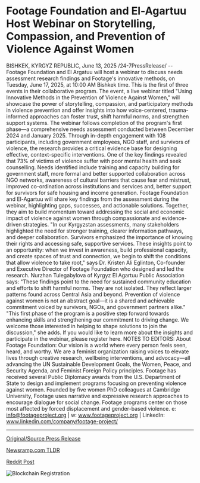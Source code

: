 # Footage Foundation and El-Agartuu Host Webinar on Storytelling, Compassion, and Prevention of Violence Against Women

BISHKEK, KYRGYZ REPUBLIC, June 13, 2025 /24-7PressRelease/ -- Footage Foundation and El Argatuu will host a webinar to discuss needs assessment research findings and Footage's innovative methods, on Tuesday, June 17, 2025, at 10:00 AM Bishkek time. This is the first of three events in their collaborative program. The event, a live webinar titled "Using Innovative Methods in the Prevention of Violence Against Women," will showcase the power of storytelling, compassion, and participatory methods in violence prevention and offer insights into how voice-centered, trauma-informed approaches can foster trust, shift harmful norms, and strengthen support systems.  The webinar follows completion of the program's first phase—a comprehensive needs assessment conducted between December 2024 and January 2025.   Through in-depth engagement with 108 participants, including government employees, NGO staff, and survivors of violence, the research provides a critical evidence base for designing effective, context-specific interventions.  One of the key findings revealed that 73% of victims of violence suffer with poor mental health and seek counselling. Needs identified include training and capacity building for government staff, more formal and better supported collaboration across NGO networks, awareness of cultural barriers that cause fear and mistrust, improved co-ordination across institutions and services and, better support for survivors for safe housing and income generation.   Footage Foundation and El-Agartuu will share key findings from the assessment during the webinar, highlighting gaps, successes, and actionable solutions. Together, they aim to build momentum toward addressing the social and economic impact of violence against women through compassionate and evidence-driven strategies.  "In our Kyrgyzstan assessments, many stakeholders highlighted the need for stronger training, clearer information pathways, and deeper collaboration. Survivors emphasized the importance of knowing their rights and accessing safe, supportive services. These insights point to an opportunity: when we invest in awareness, build professional capacity, and create spaces of trust and connection, we begin to shift the conditions that allow violence to take root," says Dr. Kristen Ali Eglinton, Co-founder and Executive Director of Footage Foundation who designed and led the research.   Nurzhan Tulegabylova of Kyrgyz El Agartuu Public Association says: "These findings point to the need for sustained community education and efforts to shift harmful norms. They are not isolated. They reflect larger patterns found across Central Asia and beyond. Prevention of violence against women is not an abstract goal—it is a shared and achievable commitment voiced by survivors, NGOs, and government partners alike."   "This first phase of the program is a positive step forward towards enhancing skills and strengthening our commitment to driving change. We welcome those interested in helping to shape solutions to join the discussion," she adds.   If you would like to learn more about the insights and participate in the webinar, please register here.  NOTES TO EDITORS:  About Footage Foundation: Our vision is a world where every person feels seen, heard, and worthy. We are a feminist organization raising voices to elevate lives through creative research, wellbeing interventions, and advocacy—all advancing the UN Sustainable Development Goals, the Women, Peace, and Security Agenda, and Feminist Foreign Policy principles. Footage has received several Public Diplomacy awards from the U.S. Department of State to design and implement programs focusing on preventing violence against women. Founded by five women PhD colleagues at Cambridge University, Footage uses narrative and expressive research approaches to encourage dialogue for social change. Footage programs center on those most affected by forced displacement and gender-based violence.   e: info@footageproject.org | w: www.footageproject.org | LinkedIn: www.linkedin.com/company/footage-project/ 

---

[Original/Source Press Release](https://www.24-7pressrelease.com/press-release/523763/footage-foundation-and-el-agartuu-host-webinar-on-storytelling-compassion-and-prevention-of-violence-against-women)
                    

[Newsramp.com TLDR](https://newsramp.com/curated-news/innovative-webinar-on-preventing-violence-against-women-by-footage-foundation/9acdd0167f5117e6fc97f7525e3e1c29) 

 



[Reddit Post](https://www.reddit.com/r/newsramp/comments/1la9rm0/innovative_webinar_on_preventing_violence_against/) 



![Blockchain Registration](https://cdn.newsramp.app/24-7PressRelease/qrcode/256/13/swimVrmJ.webp)